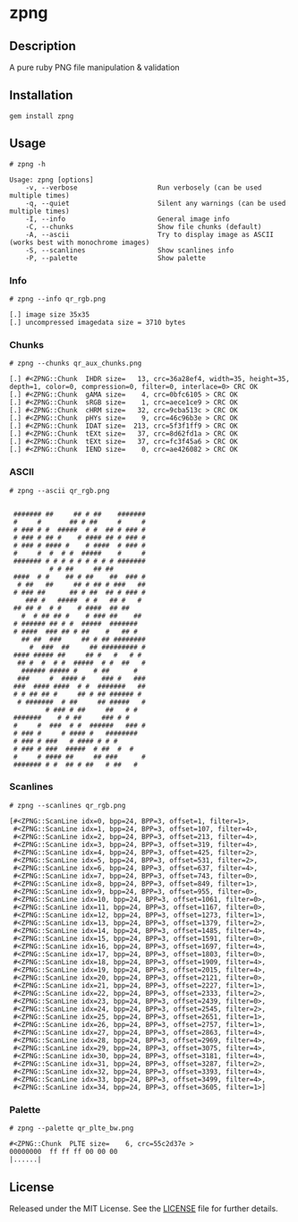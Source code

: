 zpng
======

Description
-----------
A pure ruby PNG file manipulation & validation

Installation
------------
    gem install zpng

Usage
-----

    # zpng -h

    Usage: zpng [options]
        -v, --verbose                    Run verbosely (can be used multiple times)
        -q, --quiet                      Silent any warnings (can be used multiple times)
        -I, --info                       General image info
        -C, --chunks                     Show file chunks (default)
        -A, --ascii                      Try to display image as ASCII (works best with monochrome images)
        -S, --scanlines                  Show scanlines info
        -P, --palette                    Show palette

### Info

    # zpng --info qr_rgb.png

    [.] image size 35x35
    [.] uncompressed imagedata size = 3710 bytes

### Chunks

    # zpng --chunks qr_aux_chunks.png

    [.] #<ZPNG::Chunk  IHDR size=   13, crc=36a28ef4, width=35, height=35, depth=1, color=0, compression=0, filter=0, interlace=0> CRC OK
    [.] #<ZPNG::Chunk  gAMA size=    4, crc=0bfc6105 > CRC OK
    [.] #<ZPNG::Chunk  sRGB size=    1, crc=aece1ce9 > CRC OK
    [.] #<ZPNG::Chunk  cHRM size=   32, crc=9cba513c > CRC OK
    [.] #<ZPNG::Chunk  pHYs size=    9, crc=46c96b3e > CRC OK
    [.] #<ZPNG::Chunk  IDAT size=  213, crc=5f3f1ff9 > CRC OK
    [.] #<ZPNG::Chunk  tEXt size=   37, crc=8d62fd1a > CRC OK
    [.] #<ZPNG::Chunk  tEXt size=   37, crc=fc3f45a6 > CRC OK
    [.] #<ZPNG::Chunk  IEND size=    0, crc=ae426082 > CRC OK

### ASCII

    # zpng --ascii qr_rgb.png

                                       
     ####### ##     ## # ##    ####### 
     #     #       ## # ##     #     # 
     # ### # #  #####  # #  ## # ### # 
     # ### # ## #    # #### ## # ### # 
     # ### # #### #    # ####  # ### # 
     #     #  #  # #  #####    #     # 
     ####### # # # # # # # # # ####### 
              # # ##     ## ##         
     ####  # #    ## # ##    ##  ### # 
      # ##   ##     ## # ## # ###   ## 
     # ### ##      ## # ##  ## # ### # 
        ### #   #####  # #   ## #   #  
     ## ## #  # #    # ####  ## ##     
       #  # ## ## #    # ### ##    ##  
     # ###### ## # #  #####  #######   
     # ####  ### ## # ##    #   ## #   
       ## ##  ###     ## # ## ######## 
         #  ###  ##     ## ######### # 
     #### ##### ##     ## #   #   # #  
      ## #  #  # #  #####  # #  ##   # 
       ###### ##### #    # ##      #   
      ###     #  #### #    ### #   ### 
     ###  #### ####  # #  #######   ## 
     # # ## ## #     ## # ## ###### #  
      # #######  # ##     ## #####   # 
             # ### # ##     ##   # #   
     #######    # # ##     ### # #     
     #     #  ###  # #  ######   ### # 
     # ### #     # #### #   ########   
     # ### # ###   # #### # # #        
     # ### # ###  #####  # ##  #  #    
     #     # #### ##     ## ###      # 
     ####### # #  ## # ##   # ##   #

### Scanlines

    # zpng --scanlines qr_rgb.png

    [#<ZPNG::ScanLine idx=0, bpp=24, BPP=3, offset=1, filter=1>,
     #<ZPNG::ScanLine idx=1, bpp=24, BPP=3, offset=107, filter=4>,
     #<ZPNG::ScanLine idx=2, bpp=24, BPP=3, offset=213, filter=4>,
     #<ZPNG::ScanLine idx=3, bpp=24, BPP=3, offset=319, filter=4>,
     #<ZPNG::ScanLine idx=4, bpp=24, BPP=3, offset=425, filter=2>,
     #<ZPNG::ScanLine idx=5, bpp=24, BPP=3, offset=531, filter=2>,
     #<ZPNG::ScanLine idx=6, bpp=24, BPP=3, offset=637, filter=4>,
     #<ZPNG::ScanLine idx=7, bpp=24, BPP=3, offset=743, filter=0>,
     #<ZPNG::ScanLine idx=8, bpp=24, BPP=3, offset=849, filter=1>,
     #<ZPNG::ScanLine idx=9, bpp=24, BPP=3, offset=955, filter=0>,
     #<ZPNG::ScanLine idx=10, bpp=24, BPP=3, offset=1061, filter=0>,
     #<ZPNG::ScanLine idx=11, bpp=24, BPP=3, offset=1167, filter=0>,
     #<ZPNG::ScanLine idx=12, bpp=24, BPP=3, offset=1273, filter=1>,
     #<ZPNG::ScanLine idx=13, bpp=24, BPP=3, offset=1379, filter=2>,
     #<ZPNG::ScanLine idx=14, bpp=24, BPP=3, offset=1485, filter=4>,
     #<ZPNG::ScanLine idx=15, bpp=24, BPP=3, offset=1591, filter=0>,
     #<ZPNG::ScanLine idx=16, bpp=24, BPP=3, offset=1697, filter=4>,
     #<ZPNG::ScanLine idx=17, bpp=24, BPP=3, offset=1803, filter=0>,
     #<ZPNG::ScanLine idx=18, bpp=24, BPP=3, offset=1909, filter=4>,
     #<ZPNG::ScanLine idx=19, bpp=24, BPP=3, offset=2015, filter=4>,
     #<ZPNG::ScanLine idx=20, bpp=24, BPP=3, offset=2121, filter=0>,
     #<ZPNG::ScanLine idx=21, bpp=24, BPP=3, offset=2227, filter=1>,
     #<ZPNG::ScanLine idx=22, bpp=24, BPP=3, offset=2333, filter=2>,
     #<ZPNG::ScanLine idx=23, bpp=24, BPP=3, offset=2439, filter=0>,
     #<ZPNG::ScanLine idx=24, bpp=24, BPP=3, offset=2545, filter=2>,
     #<ZPNG::ScanLine idx=25, bpp=24, BPP=3, offset=2651, filter=1>,
     #<ZPNG::ScanLine idx=26, bpp=24, BPP=3, offset=2757, filter=1>,
     #<ZPNG::ScanLine idx=27, bpp=24, BPP=3, offset=2863, filter=4>,
     #<ZPNG::ScanLine idx=28, bpp=24, BPP=3, offset=2969, filter=4>,
     #<ZPNG::ScanLine idx=29, bpp=24, BPP=3, offset=3075, filter=4>,
     #<ZPNG::ScanLine idx=30, bpp=24, BPP=3, offset=3181, filter=4>,
     #<ZPNG::ScanLine idx=31, bpp=24, BPP=3, offset=3287, filter=2>,
     #<ZPNG::ScanLine idx=32, bpp=24, BPP=3, offset=3393, filter=4>,
     #<ZPNG::ScanLine idx=33, bpp=24, BPP=3, offset=3499, filter=4>,
     #<ZPNG::ScanLine idx=34, bpp=24, BPP=3, offset=3605, filter=1>]

### Palette

    # zpng --palette qr_plte_bw.png

    #<ZPNG::Chunk  PLTE size=    6, crc=55c2d37e >
    00000000  ff ff ff 00 00 00                                      |......|

License
-------
Released under the MIT License.  See the [LICENSE](https://github.com/zed-0xff/zpng/blob/master/LICENSE.txt) file for further details.
